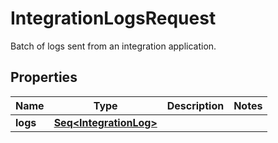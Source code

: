 

# IntegrationLogsRequest

Batch of logs sent from an integration application.

## Properties

Name | Type | Description | Notes
------------ | ------------- | ------------- | -------------
**logs** | [**Seq&lt;IntegrationLog&gt;**](IntegrationLog.md) |  | 



